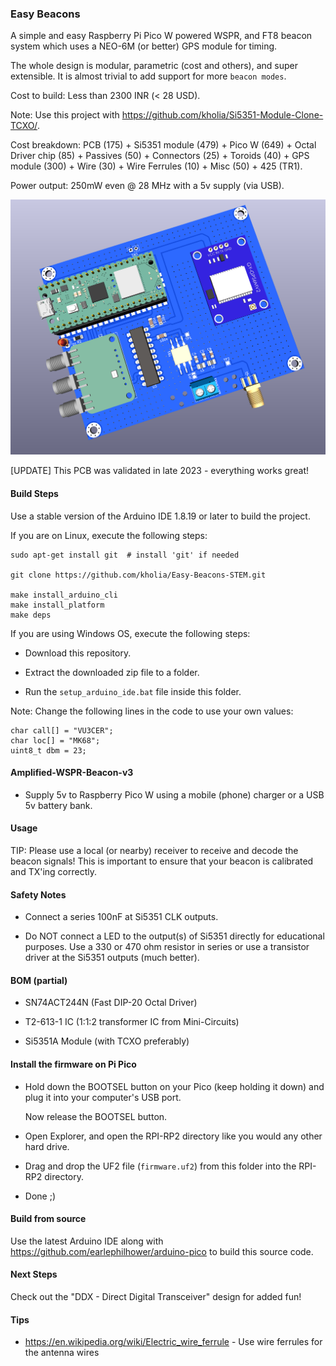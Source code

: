 ### Easy Beacons

A simple and easy Raspberry Pi Pico W powered WSPR, and FT8 beacon system which
uses a NEO-6M (or better) GPS module for timing.

The whole design is modular, parametric (cost and others), and super
extensible. It is almost trivial to add support for more `beacon modes`.

Cost to build: Less than 2300 INR (< 28 USD).

Note: Use this project with https://github.com/kholia/Si5351-Module-Clone-TCXO/.

Cost breakdown: PCB (175) + Si5351 module (479) + Pico W (649) + Octal Driver
chip (85) + Passives (50) + Connectors (25) + Toroids (40) + GPS module (300) +
Wire (30) + Wire Ferrules (10) + Misc (50) + 425 (TR1).

Power output: 250mW even @ 28 MHz with a 5v supply (via USB).

![PCB render](./Screenshot_2023-07-29_11-33-59.png)

[UPDATE] This PCB was validated in late 2023 - everything works great!

#### Build Steps

Use a stable version of the Arduino IDE 1.8.19 or later to build the project.

If you are on Linux, execute the following steps:

```
sudo apt-get install git  # install 'git' if needed

git clone https://github.com/kholia/Easy-Beacons-STEM.git

make install_arduino_cli
make install_platform
make deps
```

If you are using Windows OS, execute the following steps:

- Download this repository.

- Extract the downloaded zip file to a folder.

- Run the `setup_arduino_ide.bat` file inside this folder.

Note: Change the following lines in the code to use your own values:

```
char call[] = "VU3CER";
char loc[] = "MK68";
uint8_t dbm = 23;
```

#### Amplified-WSPR-Beacon-v3

- Supply 5v to Raspberry Pico W using a mobile (phone) charger or a USB 5v
  battery bank.

#### Usage

TIP: Please use a local (or nearby) receiver to receive and decode the beacon
signals! This is important to ensure that your beacon is calibrated and TX'ing
correctly.


#### Safety Notes

- Connect a series 100nF at Si5351 CLK outputs.

- Do NOT connect a LED to the output(s) of Si5351 directly for educational
  purposes. Use a 330 or 470 ohm resistor in series or use a transistor driver
  at the Si5351 outputs (much better).

#### BOM (partial)

- SN74ACT244N (Fast DIP-20 Octal Driver)

- T2-613-1 IC (1:1:2 transformer IC from Mini-Circuits)

- Si5351A Module (with TCXO preferably)


#### Install the firmware on Pi Pico

- Hold down the BOOTSEL button on your Pico (keep holding it down) and plug it
  into your computer's USB port.

  Now release the BOOTSEL button.

- Open Explorer, and open the RPI-RP2 directory like you would any other hard
  drive.

- Drag and drop the UF2 file (`firmware.uf2`) from this folder into the RPI-RP2
  directory.

- Done ;)


#### Build from source

Use the latest Arduino IDE along with https://github.com/earlephilhower/arduino-pico
to build this source code.


#### Next Steps

Check out the "DDX - Direct Digital Transceiver" design for added fun!


#### Tips

- https://en.wikipedia.org/wiki/Electric_wire_ferrule - Use wire ferrules for the antenna wires
